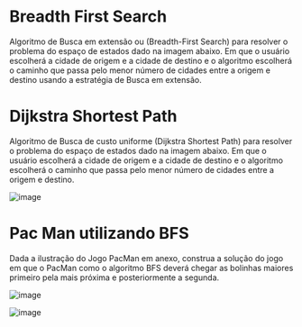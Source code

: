 # Breadth First Search
Algoritmo de Busca em extensão ou (Breadth-First Search) para resolver o problema do espaço de estados dado na imagem abaixo. 
Em que o usuário escolherá a cidade de origem e a cidade de destino e o algoritmo escolherá o caminho que passa pelo menor número de cidades entre a origem e 
destino usando a estratégia de Busca em extensão.



# Dijkstra Shortest Path

Algoritmo de Busca de custo uniforme (Dijkstra Shortest Path)  para resolver o problema do espaço de estados dado na imagem abaixo. Em que o usuário escolherá a cidade de origem e a cidade de destino e o algoritmo escolherá o caminho que passa pelo menor número de cidades entre a origem e destino.

![image](https://user-images.githubusercontent.com/54190405/235374965-3ff1758c-82c1-4a2f-95fe-0c736b4af72a.png)

# Pac Man utilizando BFS

Dada a ilustração do Jogo PacMan em anexo, construa a solução do jogo em que o PacMan como o algoritmo BFS deverá chegar as bolinhas maiores primeiro pela mais próxima e posteriormente a segunda.

![image](https://github.com/JheyBi/Algoritmos_de_IA/assets/54190405/cc9c7257-842a-462a-a21f-e43c1295773a)

![image](https://github.com/JheyBi/Algoritmos_de_IA/assets/54190405/4284260b-1955-4843-9831-c8f1ad049bbb)


